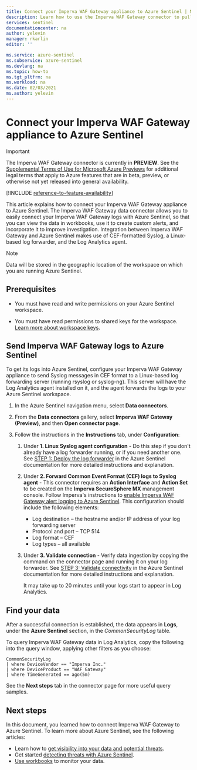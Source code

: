 ```yaml
---
title: Connect your Imperva WAF Gateway appliance to Azure Sentinel | Microsoft Docs
description: Learn how to use the Imperva WAF Gateway connector to pull Imperva WAF logs into Azure Sentinel. View Imperva WAF data in workbooks, create alerts, and improve investigation.
services: sentinel
documentationcenter: na
author: yelevin
manager: rkarlin
editor: ''

ms.service: azure-sentinel
ms.subservice: azure-sentinel
ms.devlang: na
ms.topic: how-to
ms.tgt_pltfrm: na
ms.workload: na
ms.date: 02/03/2021
ms.author: yelevin
---
```

# Connect your Imperva WAF Gateway appliance to Azure Sentinel

> [!IMPORTANT]
> The Imperva WAF Gateway connector is currently in **PREVIEW**. See the [Supplemental Terms of Use for Microsoft Azure Previews](https://azure.microsoft.com/support/legal/preview-supplemental-terms/) for additional legal terms that apply to Azure features that are in beta, preview, or otherwise not yet released into general availability.

[!INCLUDE [reference-to-feature-availability](includes/reference-to-feature-availability.md)]

This article explains how to connect your Imperva WAF Gateway appliance to Azure Sentinel. The Imperva WAF Gateway data connector allows you to easily connect your Imperva WAF Gateway logs with Azure Sentinel, so that you can view the data in workbooks, use it to create custom alerts, and incorporate it to improve investigation. Integration between Imperva WAF Gateway and Azure Sentinel makes use of CEF-formatted Syslog, a Linux-based log forwarder, and the Log Analytics agent.

> [!NOTE]
> Data will be stored in the geographic location of the workspace on which you are running Azure Sentinel.

## Prerequisites

- You must have read and write permissions on your Azure Sentinel workspace.

- You must have read permissions to shared keys for the workspace. [Learn more about workspace keys](../azure-monitor/agents/log-analytics-agent.md#workspace-id-and-key).

## Send Imperva WAF Gateway logs to Azure Sentinel

To get its logs into Azure Sentinel, configure your Imperva WAF Gateway appliance to send Syslog messages in CEF format to a Linux-based log forwarding server (running rsyslog or syslog-ng). This server will have the Log Analytics agent installed on it, and the agent forwards the logs to your Azure Sentinel workspace.

1. In the Azure Sentinel navigation menu, select **Data connectors**.

1. From the **Data connectors** gallery, select **Imperva WAF Gateway (Preview)**, and then **Open connector page**.

1. Follow the instructions in the **Instructions** tab, under **Configuration**:

    1. Under **1. Linux Syslog agent configuration** - Do this step if you don't already have a log forwarder running, or if you need another one. See [STEP 1: Deploy the log forwarder](connect-cef-agent.md) in the Azure Sentinel documentation for more detailed instructions and explanation.

    1. Under **2. Forward Common Event Format (CEF) logs to Syslog agent** - This connector requires an **Action Interface** and **Action Set** to be created on the **Imperva SecureSphere MX** management console. Follow Imperva's instructions to [enable Imperva WAF Gateway alert logging to Azure Sentinel](https://community.imperva.com/blogs/craig-burlingame1/2020/11/13/steps-for-enabling-imperva-waf-gateway-alert). This configuration should include the following elements:
        - Log destination – the hostname and/or IP address of your log forwarding server
        - Protocol and port – TCP 514
        - Log format – CEF
        - Log types – all available

    1. Under **3. Validate connection** - Verify data ingestion by copying the command on the connector page and running it on your log forwarder. See [STEP 3: Validate connectivity](connect-cef-verify.md) in the Azure Sentinel documentation for more detailed instructions and explanation.

        It may take up to 20 minutes until your logs start to appear in Log Analytics.

## Find your data

After a successful connection is established, the data appears in **Logs**, under the **Azure Sentinel** section, in the *CommonSecurityLog* table.

To query Imperva WAF Gateway data in Log Analytics, copy the following into the query window, applying other filters as you choose:

```kusto
CommonSecurityLog 
| where DeviceVendor == "Imperva Inc." 
| where DeviceProduct == "WAF Gateway" 
| where TimeGenerated == ago(5m)
```

See the **Next steps** tab in the connector page for more useful query samples.

## Next steps
In this document, you learned how to connect Imperva WAF Gateway to Azure Sentinel. To learn more about Azure Sentinel, see the following articles:

- Learn how to [get visibility into your data and potential threats](get-visibility.md).
- Get started [detecting threats with Azure Sentinel](detect-threats-built-in.md).
- [Use workbooks](/azure/sentinel/articles/sentinel/monitor-your-data.md) to monitor your data.